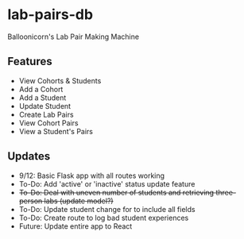 # lab-pairs-db

Balloonicorn's Lab Pair Making Machine

## Features

- View Cohorts & Students
- Add a Cohort
- Add a Student
- Update Student
- Create Lab Pairs
- View Cohort Pairs
- View a Student's Pairs

## Updates

- 9/12: Basic Flask app with all routes working
- To-Do: Add 'active' or 'inactive' status update feature
- ~~To-Do: Deal with uneven number of students and retrieving three-person labs (update model?)~~
- To-Do: Update student change for to include all fields
- To-Do: Create route to log bad student experiences
- Future: Update entire app to React